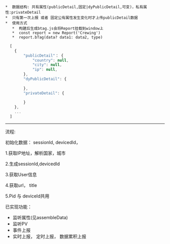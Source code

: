 ###

    *  数据结构: 共有属性(publicDetail,固定|dyPublicDetail,可变)，私有属性:privateDetail
    *  只有第一次上报 或者 固定公有属性发生变化时才上传publicDetail数据
    *  使用方式
       *  构建后生成btag.js会将Report挂载到window上
       *  const report = new Report('Crewing')
       *  report.bTag(data? data1: data2, type)

```javascript
  [
    {
        "publicDetail"： {
        	"country": null,
      		"city": null,
      		"ip": null,
        },
        "dyPublicDetail": {
        
        },
        "privateDetail": {
        
        }
    },
    ...
  ]
```

---
流程:

初始化数据： sessionId, devicedId，

1.获取IP地址，解析国家，城市

2.生成sessionId,devicedId

3.获取User信息

4.获取url， title

5.Pid 与 deviceId共用


已实现功能：
  * 监听属性(见assembleData)
  * 监听PV
  * 事件上报
  * 实时上报， 定时上报， 数据累积上报